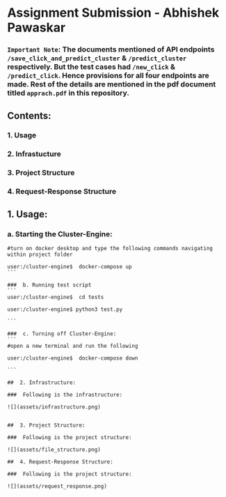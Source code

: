 # Assignment Submission - Abhishek Pawaskar

### `Important Note`: The documents mentioned of API endpoints `/save_click_and_predict_cluster` & `/predict_cluster` respectively. But the test cases had `/new_click` & `/predict_click`. Hence provisions for all four endpoints are made. Rest of the details are mentioned in the pdf document titled `apprach.pdf` in this repository. 

##  Contents:
###  1. Usage
###  2. Infrastucture
###  3. Project Structure
###  4. Request-Response Structure


##  1. Usage:

###  a. Starting the Cluster-Engine:
``````
#turn on docker desktop and type the following commands navigating within project folder

user:/cluster-engine$  docker-compose up
```

###  b. Running test script
```
user:/cluster-engine$  cd tests

user:/cluster-engine$ python3 test.py

```
 
###  c. Turning off Cluster-Engine:
```
#open a new terminal and run the following

user:/cluster-engine$  docker-compose down

```

##  2. Infrastructure:

###  Following is the infrastructure:

![](assets/infrastructure.png)


##  3. Project Structure:

###  Following is the project structure:

![](assets/file_structure.png)

##  4. Request-Response Structure:

###  Following is the project structure:

![](assets/request_response.png)










